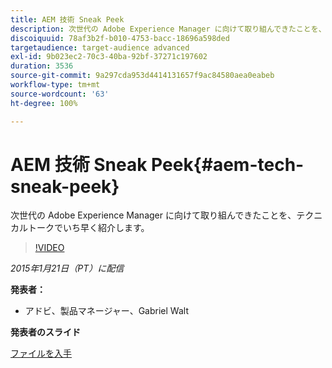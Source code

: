```yaml
---
title: AEM 技術 Sneak Peek
description: 次世代の Adobe Experience Manager に向けて取り組んできたことを、テクニカルトークでいち早く紹介します。
discoiquuid: 78af3b2f-b010-4753-bacc-18696a598ded
targetaudience: target-audience advanced
exl-id: 9b023ec2-70c3-40ba-92bf-37271c197602
duration: 3536
source-git-commit: 9a297cda953d4414131657f9ac84580aea0eabeb
workflow-type: tm+mt
source-wordcount: '63'
ht-degree: 100%

---
```


# AEM 技術 Sneak Peek{#aem-tech-sneak-peek}

次世代の Adobe Experience Manager に向けて取り組んできたことを、テクニカルトークでいち早く紹介します。

>[!VIDEO](https://video.tv.adobe.com/v/19384/?quality=9)

*2015年1月21日（PT）に配信*

**発表者：**

* アドビ、製品マネージャー、Gabriel Walt

**発表者のスライド**

[ファイルを入手](assets/aem-technical-sneak-peek.pdf)
<!--
[Get back to the Overview](https://helpx.adobe.com/experience-manager/kt/eseminars/gems/aem-index.html)
-->
